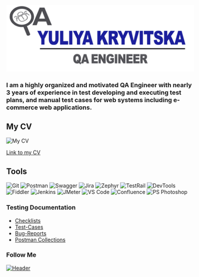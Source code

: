 ![Header](https://github.com/JuliyaKryv/JuliyaKryv/blob/main/Attachment/KJ%20log%2012.png)

### I am a highly organized and motivated QA Engineer with nearly 3 years of experience in test developing and executing test plans, and manual test cases for web systems including e-commerce web applications.

## My CV

![My CV](https://img.shields.io/badge/curriculum_vitae-090909?style=for-the-badge&logo=microsoftword&logoColor=88c8f7)

[Link to my CV]()

## Tools

![Git](https://img.shields.io/badge/Github-090909?style=for-the-badge&logo=github&logoColor=8cc4d7)
![Postman](https://img.shields.io/badge/Postman-090909?style=for-the-badge&logo=postman&logoColor=f76935)
![Swagger](https://img.shields.io/badge/Swagger-090909?style=for-the-badge&logo=swagger&logoColor=7ede2b)
![Jira](https://img.shields.io/badge/Jira-090909?style=for-the-badge&logo=jira&logoColor=1c71e4)
![Zephyr](https://img.shields.io/badge/Zephyr-090909?style=for-the-badge&logo=zephyr&logoColor=136be1)
![TestRail](https://img.shields.io/badge/TestRail-090909?style=for-the-badge&logo=testrail&logoColor=71b556)
![DevTools](https://img.shields.io/badge/DevTools-090909?style=for-the-badge&logo=googlechrome&logoColor=26c91e)
![Fiddler](https://img.shields.io/badge/Fiddler-090909?style=for-the-badge&logo=fiddler&logoColor=8cc4d7)
![Jenkins](https://img.shields.io/badge/Jenkins-090909?style=for-the-badge&logo=jenkins&logoColor=f7f7f7)
![JMeter](https://img.shields.io/badge/JMeter-090909?style=for-the-badge&logo=apache&logoColor=b51f44)
![VS Code](https://img.shields.io/badge/VS_Code-090909?style=for-the-badge&logo=visualstudio&logoColor=42a2e9)
![Confluence](https://img.shields.io/badge/Confluence-090909?style=for-the-badge&logo=confluence&logoColor=237fee)
![PS Photoshop](https://img.shields.io/badge/PS_Photoshop-090909?style=for-the-badge&logo=adobephotoshop&logoColor=1c71e4)

### Testing Documentation

- [Checklists]()
- [Test-Cases]()
- [Bug-Reports]()
- [Postman Collections]()

### Follow Me

[![Header](https://img.shields.io/badge/Linkedin-090909?style=for-the-badge&logo=linkedin&logoColor=0073b1)](linkedin.com/in/iuliia-kryvitska-2ba970236)

